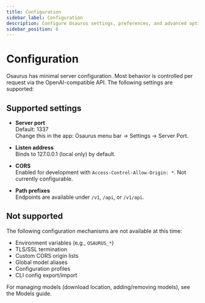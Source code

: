 ```yaml
---
title: Configuration
sidebar_label: Configuration
description: Configure Osaurus settings, preferences, and advanced options
sidebar_position: 6
---
```


# Configuration

Osaurus has minimal server configuration. Most behavior is controlled per request via the OpenAI-compatible API. The following settings are supported:

## Supported settings

- **Server port**  
  Default: 1337  
  Change this in the app: Osaurus menu bar → Settings → Server Port.

- **Listen address**  
  Binds to 127.0.0.1 (local only) by default.

- **CORS**  
  Enabled for development with `Access-Control-Allow-Origin: *`. Not currently configurable.

- **Path prefixes**  
  Endpoints are available under `/v1`, `/api`, or `/v1/api`.

## Not supported

The following configuration mechanisms are not available at this time:

- Environment variables (e.g., `OSAURUS_*`)
- TLS/SSL termination
- Custom CORS origin lists
- Global model aliases
- Configuration profiles
- CLI config export/import

For managing models (download location, adding/removing models), see the Models guide.
